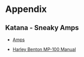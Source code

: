 # Appendix

## Katana - Sneaky Amps
* [Amps](https://www.electrikjam.com/boss-katana-sneaky-amps-guide/)

* [Harley Benton MP-100 Manual](https://images.thomann.de/pics/atg/atgdata/document/manual/c_432459_v2_de_online.pdf)
